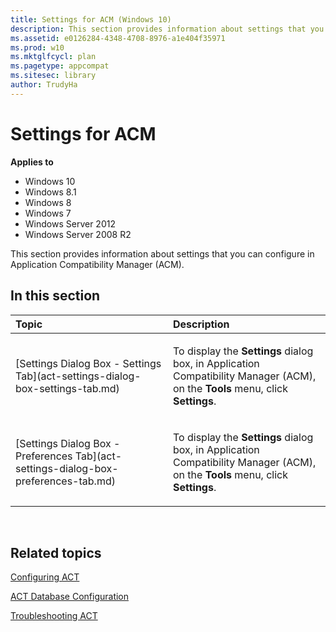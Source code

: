 ```yaml
---
title: Settings for ACM (Windows 10)
description: This section provides information about settings that you can configure in Application Compatibility Manager (ACM).
ms.assetid: e0126284-4348-4708-8976-a1e404f35971
ms.prod: w10
ms.mktglfcycl: plan
ms.pagetype: appcompat
ms.sitesec: library
author: TrudyHa
---
```


# Settings for ACM


**Applies to**

-   Windows 10
-   Windows 8.1
-   Windows 8
-   Windows 7
-   Windows Server 2012
-   Windows Server 2008 R2

This section provides information about settings that you can configure in Application Compatibility Manager (ACM).

## In this section


<table>
<colgroup>
<col width="50%" />
<col width="50%" />
</colgroup>
<thead>
<tr class="header">
<th align="left">Topic</th>
<th align="left">Description</th>
</tr>
</thead>
<tbody>
<tr class="odd">
<td align="left"><p>[Settings Dialog Box - Settings Tab](act-settings-dialog-box-settings-tab.md)</p></td>
<td align="left"><p>To display the <strong>Settings</strong> dialog box, in Application Compatibility Manager (ACM), on the <strong>Tools</strong> menu, click <strong>Settings</strong>.</p></td>
</tr>
<tr class="even">
<td align="left"><p>[Settings Dialog Box - Preferences Tab](act-settings-dialog-box-preferences-tab.md)</p></td>
<td align="left"><p>To display the <strong>Settings</strong> dialog box, in Application Compatibility Manager (ACM), on the <strong>Tools</strong> menu, click <strong>Settings</strong>.</p></td>
</tr>
</tbody>
</table>

 

## Related topics


[Configuring ACT](configuring-act.md)

[ACT Database Configuration](act-database-configuration.md)

[Troubleshooting ACT](troubleshooting-act.md)

 

 





